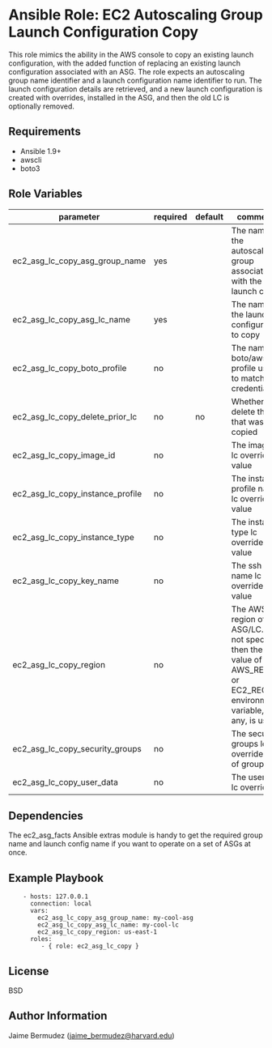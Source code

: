 Ansible Role: EC2 Autoscaling Group Launch Configuration Copy
=========

This role mimics the ability in the AWS console to copy an existing launch configuration, with the added function of replacing an existing launch configuration associated with an ASG.  The role expects an autoscaling group name identifier and a launch configuration name identifier to run.  The launch configuration details are retrieved, and a new launch configuration is created with overrides, installed in the ASG, and then the old LC is optionally removed.

Requirements
------------

* Ansible 1.9+
* awscli
* boto3

Role Variables
--------------

| parameter                         | required | default | comments                                                            |   |
|-----------------------------------|----------|---------|---------------------------------------------------------------------|---|
| ec2_asg_lc_copy_asg_group_name    | yes      |         | The name of the autoscaling group associated with the launch config |   |
| ec2_asg_lc_copy_asg_lc_name       | yes      |         | The name of the launch configuration to copy                        |   |
| ec2_asg_lc_copy_boto_profile      | no       |         | The named boto/aws profile used to match credentials                |   |
| ec2_asg_lc_copy_delete_prior_lc   | no       |   no   | Whether to delete the lc that was copied                            |   |
| ec2_asg_lc_copy_image_id          | no       |         | The image id lc override value                                      |   |
| ec2_asg_lc_copy_instance_profile  | no       |         | The instance profile name lc override value                         |   |
| ec2_asg_lc_copy_instance_type     | no       |         | The instance type lc override value                                 |   |
| ec2_asg_lc_copy_key_name          | no       |         | The ssh key name lc override value                                  |   |
| ec2_asg_lc_copy_region            | no       |         | The AWS region of the ASG/LC.  If not specified then the value of the AWS_REGION or EC2_REGION environment variable, if any, is used.                                        |   |
| ec2_asg_lc_copy_security_groups   | no       |         | The security groups lc override (list of group ids)                 |   |
| ec2_asg_lc_copy_user_data         | no       |         | The user data lc override                                           |   |


Dependencies
------------

The ec2_asg_facts Ansible extras module is handy to get the required group name and launch config name if you want to operate on a set
of ASGs at once.

Example Playbook
----------------

```
    - hosts: 127.0.0.1
      connection: local
      vars:
        ec2_asg_lc_copy_asg_group_name: my-cool-asg
        ec2_asg_lc_copy_asg_lc_name: my-cool-lc
        ec2_asg_lc_copy_region: us-east-1
      roles:
         - { role: ec2_asg_lc_copy }
```

License
-------

BSD

Author Information
------------------

Jaime Bermudez (jaime_bermudez@harvard.edu)
